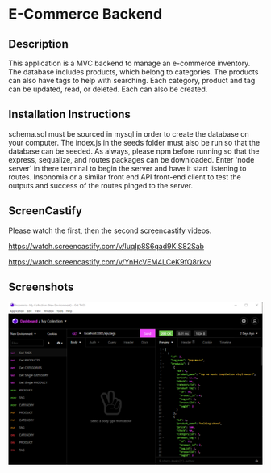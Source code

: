 # E-Commerce Backend


## Description
This application is a MVC backend to manage an e-commerce inventory.  The database includes products, which belong to categories.  The products can also have tags to help with searching.  Each category, product and tag can be updated, read, or deleted.  Each can also be created.

## Installation Instructions
schema.sql must be sourced in mysql in order to create the database on your computer.  The index.js in the seeds folder must also be run so that the database can be seeded.  As always, please npm before running so that the express, sequalize, and routes packages can be downloaded.  Enter 'node server' in there terminal to begin the server and have it start listening to routes.  Insonomia or a similar front end API front-end client to test the outputs and success of the routes pinged to the server.

## ScreenCastify
 Please watch the first, then the second screencastify videos.

https://watch.screencastify.com/v/IuqIp8S6qad9KiS82Sab

https://watch.screencastify.com/v/YnHcVEM4LCeK9fQ8rkcv

## Screenshots
![Image output](./Assets/Insomnia.png)